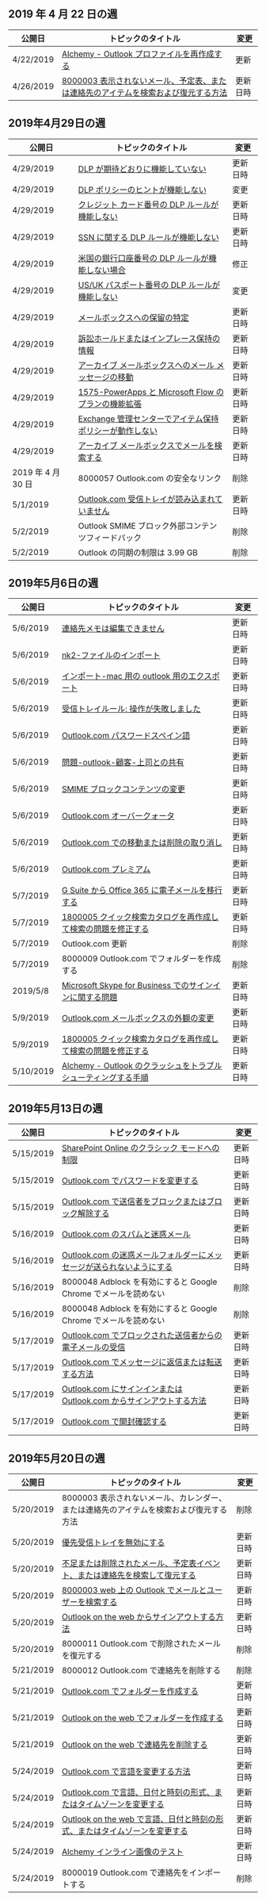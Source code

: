 <!-- This file is generated automatically each week. Changes made to this file will be overwritten.-->




## <a name="week-of-april-22-2019"></a>2019 年 4 月 22 日の週


| 公開日 |トピックのタイトル | 変更 |
|------|------------|--------|
| 4/22/2019 | [Alchemy - Outlook プロファイルを再作成する](/AlchemyInsights/alchemyrecreate-your-outlook-profile) | 更新 |
| 4/26/2019 | [8000003 表示されないメール、予定表、または連絡先のアイテムを検索および復元する方法](/AlchemyInsights/how-to-find-and-recover-missing-or-deleted-email-calendar-or-contacts-it) | 更新日時 |


## <a name="week-of-april-29-2019"></a>2019年4月29日の週


| 公開日 |トピックのタイトル | 変更 |
|------|------------|--------|
| 4/29/2019 | [DLP が期待どおりに機能していない](/AlchemyInsights/dlp-not-working-as-expected) | 更新日時 |
| 4/29/2019 | [DLP ポリシーのヒントが機能しない](/AlchemyInsights/dlp-policy-tips-not-working) | 変更 |
| 4/29/2019 | [クレジット カード番号の DLP ルールが機能しない](/AlchemyInsights/dlp-rule-for-credit-card-number-not-working) | 更新日時 |
| 4/29/2019 | [SSN に関する DLP ルールが機能しない](/AlchemyInsights/dlp-rule-for-ssn-not-working) | 更新日時 |
| 4/29/2019 | [米国の銀行口座番号の DLP ルールが機能しない場合](/AlchemyInsights/dlp-rule-for-us-bank-account-number-not-working) | 修正 |
| 4/29/2019 | [US/UK パスポート番号の DLP ルールが機能しない](/AlchemyInsights/dlp-rule-for-us-uk-passport-number-not-working) | 変更 |
| 4/29/2019 | [メールボックスへの保留の特定](/AlchemyInsights/identifying-holds-placed-on-mailboxes) | 更新日時 |
| 4/29/2019 | [訴訟ホールドまたはインプレース保持の情報](/AlchemyInsights/information-on-litigation-hold-or-in-place-hold) | 更新日時 |
| 4/29/2019 | [アーカイブ メールボックスへのメール メッセージの移動](/AlchemyInsights/move-email-messages-to-the-archive-mailbox) | 更新日時 |
| 4/29/2019 | [1575-PowerApps と Microsoft Flow のプランの機能拡張](/AlchemyInsights/powerapps-and-microsoft-flow-plan-extension) | 更新日時 |
| 4/29/2019 | [Exchange 管理センターでアイテム保持ポリシーが動作しない](/AlchemyInsights/retention-policies-in-exchange-admin-center-not-working) | 更新日時 |
| 4/29/2019 | [アーカイブ メールボックスでメールを検索する](/AlchemyInsights/search-for-email-in-archive-mailbox) | 更新日時 |
| 2019 年 4 月 30 日 | 8000057 Outlook.com の安全なリンク | 削除 |
| 5/1/2019 | [Outlook.com 受信トレイが読み込まれていません](/AlchemyInsights/outlook-com-inbox-not-loading) | 更新日時 |
| 5/2/2019 | Outlook SMIME ブロック外部コンテンツフィードバック | 削除 |
| 5/2/2019 | Outlook の同期の制限は 3.99 GB | 削除 |


## <a name="week-of-may-06-2019"></a>2019年5月6日の週


| 公開日 |トピックのタイトル | 変更 |
|------|------------|--------|
| 5/6/2019 | [連絡先メモは編集できません](/AlchemyInsights/contact-notes-are-not-editable) | 更新日時 |
| 5/6/2019 | [nk2-ファイルのインポート](/AlchemyInsights/how-to-import-nk2-files) | 更新日時 |
| 5/6/2019 | [インポート-mac 用の outlook 用のエクスポート](/AlchemyInsights/import-export-in-outlook-for-mac) | 更新日時 |
| 5/6/2019 | [受信トレイルール: 操作が失敗しました](/AlchemyInsights/inbox-rules-the-operation-failed) | 更新日時 |
| 5/6/2019 | [Outlook.com パスワードスペイン語](/AlchemyInsights/outlook-com-password-spanish) | 更新日時 |
| 5/6/2019 | [問題-outlook-顧客-上司との共有](/AlchemyInsights/problems-sharing-with-outlook-customer-manager) | 更新日時 |
| 5/6/2019 | [SMIME ブロックコンテンツの変更](/AlchemyInsights/smime-block-content-change) | 更新日時 |
| 5/6/2019 | [Outlook.com オーバークォータ](/AlchemyInsights/outlook-com-over-quota) | 更新日時 |
| 5/6/2019 | [Outlook.com での移動または削除の取り消し](/AlchemyInsights/outlook-com-undo-move-delete) | 更新日時 |
| 5/6/2019 | [Outlook.com プレミアム](/AlchemyInsights/outlook-com-premium) | 更新日時 |
| 5/7/2019 | [G Suite から Office 365 に電子メールを移行する](/AlchemyInsights/migrate-email-from-g-suite-to-office-365) | 更新日時 |
| 5/7/2019 | [1800005 クイック検索カタログを再作成して検索の問題を修正する](/AlchemyInsights/fix-search-issues-by-rebuilding-your-instant-search-catalog) | 更新日時 |
| 5/7/2019 | Outlook.com 更新 | 削除 |
| 5/7/2019 | 8000009 Outlook.com でフォルダーを作成する | 削除 |
| 2019/5/8 | [Microsoft Skype for Business でのサインインに関する問題](/AlchemyInsights/problems-signing-in-to-microsoft-skype-for-business) | 更新日時 |
| 5/9/2019 | [Outlook.com メールボックスの外観の変更](/AlchemyInsights/outlook-com-change-look-of-mailbox) | 更新日時 |
| 5/9/2019 | [1800005 クイック検索カタログを再作成して検索の問題を修正する](/AlchemyInsights/fix-search-issues-by-rebuilding-your-instant-search-catalog) | 更新日時 |
| 5/10/2019 | [Alchemy - Outlook のクラッシュをトラブルシューティングする手順](/AlchemyInsights/alchemyoutlook-crash-troubleshooting-steps) | 更新日時 |


## <a name="week-of-may-13-2019"></a>2019年5月13日の週


| 公開日 |トピックのタイトル | 変更 |
|------|------------|--------|
| 5/15/2019 | [SharePoint Online のクラシック モードへの制限](/AlchemyInsights/restrict-sharepoint-online-to-classic-mode) | 更新日時 |
| 5/15/2019 | [Outlook.com でパスワードを変更する](/AlchemyInsights/change-your-password-in-outlook-com) | 更新日時 |
| 5/15/2019 | [Outlook.com で送信者をブロックまたはブロック解除する](/AlchemyInsights/block-or-unblock-senders) | 更新日時 |
| 5/16/2019 | [Outlook.com のスパムと迷惑メール](/AlchemyInsights/outlook-com-spam) | 更新日時 |
| 5/16/2019 | [Outlook.com の迷惑メールフォルダーにメッセージが送られないようにする](/AlchemyInsights/outlook-com-stop-email-from-going-to-junk-folder) | 更新日時 |
| 5/16/2019 | 8000048 Adblock を有効にすると Google Chrome でメールを読めない | 削除 |
| 5/16/2019 | 8000048 Adblock を有効にすると Google Chrome でメールを読めない | 削除 |
| 5/17/2019 | [Outlook.com でブロックされた送信者からの電子メールの受信](/AlchemyInsights/receiving-email-from-blocked-senders-in-outlook-com) | 更新日時 |
| 5/17/2019 | [Outlook.com でメッセージに返信または転送する方法](/AlchemyInsights/how-to-reply-to-or-forward-messages-in-the-outlook-com-beta) | 更新日時 |
| 5/17/2019 | [Outlook.com にサインインまたは Outlook.com からサインアウトする方法](/AlchemyInsights/how-to-sign-in-to-or-out-of-outlook-com) | 更新日時 |
| 5/17/2019 | [Outlook.com で開封確認する](/AlchemyInsights/read-receipts-in-outlook-com) | 更新日時 |


## <a name="week-of-may-20-2019"></a>2019年5月20日の週


| 公開日 |トピックのタイトル | 変更 |
|------|------------|--------|
| 5/20/2019 | 8000003 表示されないメール、カレンダー、または連絡先のアイテムを検索および復元する方法 | 削除 |
| 5/20/2019 | [優先受信トレイを無効にする](/AlchemyInsights/outlook-com-turn-off-focused-inbox) | 更新日時 |
| 5/20/2019 | [不足または削除されたメール、予定表イベント、または連絡先を検索して復元する](/AlchemyInsights/owa-find-and-recover-missing-email) | 更新日時 |
| 5/20/2019 | [8000003 web 上の Outlook でメールとユーザーを検索する](/AlchemyInsights/owa-search-mail-and-people) | 更新日時 |
| 5/20/2019 | [Outlook on the web からサインアウトする方法](/AlchemyInsights/owa-how-to-sign-out) | 更新日時 |
| 5/20/2019 | 8000011 Outlook.com で削除されたメールを復元する | 削除 |
| 5/21/2019 | 8000012 Outlook.com で連絡先を削除する | 削除 |
| 5/21/2019 | [Outlook.com でフォルダーを作成する](/AlchemyInsights/outlook-com-create-folder) | 更新日時 |
| 5/21/2019 | [Outlook on the web でフォルダーを作成する](/AlchemyInsights/owa-create-folder) | 更新日時 |
| 5/21/2019 | [Outlook on the web で連絡先を削除する](/AlchemyInsights/owa-delete-contact) | 更新日時 |
| 5/24/2019 | [Outlook.com で言語を変更する方法](/AlchemyInsights/how-to-change-language-in-outlook-com) | 更新日時 |
| 5/24/2019 | [Outlook.com で言語、日付と時刻の形式、またはタイムゾーンを変更する](/AlchemyInsights/outlook-com-change-language) | 更新日時 |
| 5/24/2019 | [Outlook on the web で言語、日付と時刻の形式、またはタイムゾーンを変更する](/AlchemyInsights/owa-how-to-change-language) | 更新日時 |
| 5/24/2019 | [Alchemy インライン画像のテスト](/AlchemyInsights/testing-alchemy-inline-images) | 更新日時 |
| 5/24/2019 | 8000019 Outlook.com で連絡先をインポートする | 削除 |
